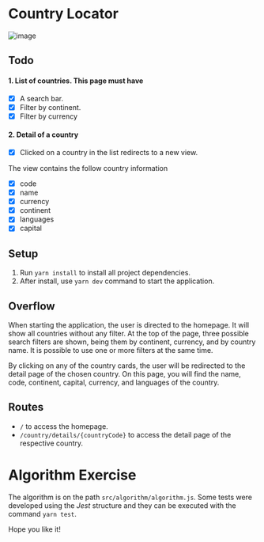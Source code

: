 # Country Locator

![image](https://user-images.githubusercontent.com/21250477/163267768-d452fb2f-5b9b-4b55-8852-d3e243144fc3.png)


## Todo

#### 1. List of countries. This page must have

- [x] A search bar.
- [x] Filter by continent.
- [x] Filter by currency

#### 2. Detail of a country

- [x] Clicked on a country in the list redirects to a new view.

The view contains the follow country information

- [x] code
- [x] name
- [x] currency
- [x] continent
- [x] languages
- [x] capital

## Setup

1. Run `yarn install` to install all project dependencies.
2. After install, use `yarn dev` command to start the application.

## Overflow

When starting the application, the user is directed to the homepage. It will show all countries without any filter. At the top of the page, three possible search filters are shown, being them by continent, currency, and by country name. It is possible to use one or more filters at the same time.

By clicking on any of the country cards, the user will be redirected to the detail page of the chosen country. On this page, you will find the name, code, continent, capital, currency, and languages of the country.

## Routes

- `/` to access the homepage.
- `/country/details/{countryCode}` to access the detail page of the respective country.

# Algorithm Exercise

The algorithm is on the path `src/algorithm/algorithm.js`. Some tests were developed using the _Jest_ structure and they can be executed with the command `yarn test`.

Hope you like it!
